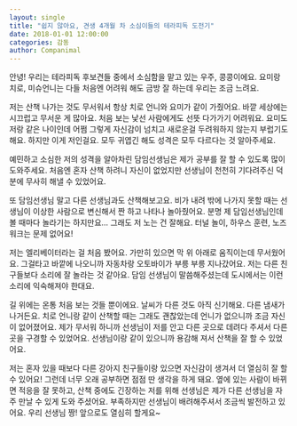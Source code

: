 ```yaml
---
layout: single
title: "쉽지 않아요, 견생 4개월 차 소심이들의 테라피독 도전기"
date: 2018-01-01 12:00:00
categories: 감동
author: Companimal
---
```


안녕! 우리는 테라피독 후보견들 중에서 소심함을 맡고 있는 우주, 콩콩이에요. 요미랑 치로, 미슈언니는 다들 처음엔 어려워 해도 금방 잘 하는데 우리는 조금 느려요.

저는 산책 나가는 것도 무서워서 항상 치로 언니와 요미가 같이 가줬어요. 바깥 세상에는 시끄럽고 무서운 게 많아요. 처음 보는 낯선 사람에게도 선뜻 다가가기 어려워요. 요미도 저랑 같은 나이인데 어쩜 그렇게 자신감이 넘치고 새로운걸 두려워하지 않는지 부럽기도 해요. 하지만 이게 저인걸요. 모두 귀엽긴 해도 성격은 모두 다르다는 것 알아주세요.

예민하고 소심한 저의 성격을 알아차린 담임선생님은 제가 공부를 잘 할 수 있도록 많이 도와주세요. 처음엔 혼자 산책 하려니 자신이 없었지만 선생님이 천천히 기다려주신 덕분에 무사히 해낼 수 있었어요.

또 담임선생님 말고 다른 선생님과도 산책해보고요. 비가 내려 밖에 나가지 못할 때는 선생님이 이상한 사람으로 변신해서 짠 하고 나타나 놀아줬어요. 분명 제 담임선생님인데 볼 때마다 놀라기는 하지만요… 그래도 저 노는 건 잘해요. 터널 놀이, 하우스 훈련, 노즈워크는 문제 없어요!

저는 엘리베이터라는 걸 처음 봤어요. 가만히 있으면 막 위 아래로 움직이는데 무서웠어요. 그걸타고 바깥에 나오니까 자동차랑 오토바이가 부릉 부릉 지나갔어요. 저는 다른 친구들보다 소리에 잘 놀라는 것 같아요. 담임 선생님이 말씀해주셨는데 도시에서는 이런 소리에 익숙해져야 한대요.

길 위에는 온통 처음 보는 것들 뿐이에요. 날씨가 다른 것도 아직 신기해요. 다른 냄새가 나거든요. 치로 언니랑 같이 산책할 때는 그래도 괜찮았는데 언니가 없으니까 조금 자신이 없어졌어요. 제가 무서워 하니까 선생님이 저를 안고 다른 곳으로 데려다 주셔서 다른 곳을 구경할 수 있었어요. 선생님이랑 같이 있으니까 용감해 져서 산책을 잘 할 수 있었어요.

저는 혼자 있을 때보다 다른 강아지 친구들이랑 있으면 자신감이 생겨서 더 열심히 잘 할 수 있어요! 그런데 너무 오래 공부하면 점점 딴 생각을 하게 돼요. 옆에 있는 사람이 바뀌면 적응을 잘 못하고, 산책 중에도 긴장하는 저를 위해 선생님은 제가 다른 선생님을 자주 만날 수 있게 도와 주셨어요. 부족하지만 선생님이 배려해주셔서 조금씩 발전하고 있어요. 우리 선생님 짱! 앞으로도 열심히 할게요~
